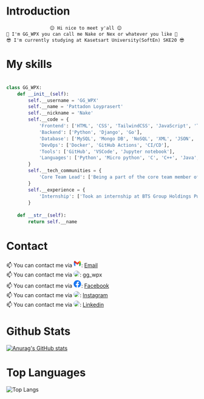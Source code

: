 # Introduction

                    😊 Hi nice to meet y'all 😊                 
    🤗 I'm GG_WPX you can call me Nake or Nex or whatever you like 🤗 
    😎 I'm currently studying at Kasetsart University(SoftEn) SKE20 😎

# My skills

```python

class GG_WPX:
    def __init__(self):
        self.__username = 'GG_WPX'
        self.__name = 'Pattadon Loyprasert'
        self.__nickname = 'Nake'
        self.__code = {
            'Frontend': ['HTML', 'CSS', 'TailwindCSS', 'JavaScript', 'TypeScript', 'ReactJS', 'PHP'],
            'Backend': ['Python', 'Django', 'Go'],
            'Database': ['MySQL', 'Mongo DB', 'NoSQL', 'XML', 'JSON', 'CSV'],
            'DevOps': ['Docker', 'GitHub Actions', 'CI/CD'],
            'Tools': ['GitHub', 'VSCode', 'Jupyter notebook'],
            'Languages': ['Python', 'Micro python', 'C', 'C++', 'Java', 'JavaScript', 'HTML', 'CSS', 'RISCV-Assembly', 'Go'],
        }
        self.__tech_communities = {
            'Core Team Lead': ['Being a part of the core team member of the Developer Student Club KU'], 
        }  
        self.__experience = {
            'Internship': ['Took an internship at BTS Group Holdings Public Company Limited in Digital Solutions.']
        }

    def __str__(self):
        return self.__name
```

# Contact
    
📫 You can contact me via <img src="https://raw.githubusercontent.com/github/explore/8f19e4dbbf13418dc1b1d58bb265953553c15a46/topics/gmail/gmail.png" style="height: 20px; border-radius:10px">: <a href="mailto:pattadon2546pn@gmail.com">Email</a><br>
📫 You can contact me via <img src="https://avatars.githubusercontent.com/u/1965106?s=280&v=4" style="height: 20px; border-radius:10px">: gg_wpx<br>
📫 You can contact me via <img src="https://raw.githubusercontent.com/github/explore/9adcff6afda303fb7fcead92954bad819fa7a4bd/topics/facebook/facebook.png" style="height: 20px; border-radius:10px">: <a href="https://www.facebook.com/nakenat12" target="_blank">Facebook</a><br>
📫 You can contact me via <img src="https://user-images.githubusercontent.com/24403355/33800842-566c09d8-dd17-11e7-88ff-be7f30481d67.png" style="height: 20px; border-radius:10px">: <a href="https://www.instagram.com/_nnakep/" target="_blank">Instagram</a><br>
📫 You can contact me via <img src="https://user-images.githubusercontent.com/99184393/188185026-93637cf8-67e9-439a-b33a-6feba7b8bd21.png" style="height: 20px; border-radius:10px">: <a href="https://www.linkedin.com/in/pattadon-loyprasert-494496244/" target="_blank">Linkedin</a><br>


# Github Stats

 [![Anurag's GitHub stats](https://github-readme-stats.vercel.app/api?username=GGWPXXXX&show_icons=true&theme=highcontrast)](https://github.com/anuraghazra/github-readme-stats)

 # Top Languages
 ![Top Langs](https://github-readme-stats.vercel.app/api/top-langs/?username=GGWPXXXX&layout=compact&theme=highcontrast)
